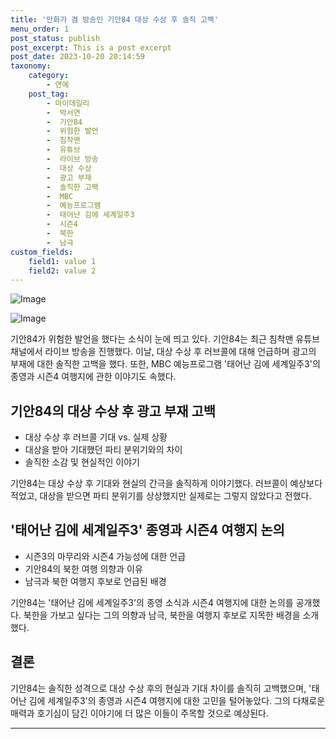 ```yaml
---
title: '만화가 겸 방송인 기안84 대상 수상 후 솔직 고백'
menu_order: 1
post_status: publish
post_excerpt: This is a post excerpt
post_date: 2023-10-20 20:14:59
taxonomy:
    category:
        - 연예
    post_tag:
        - 마이데일리
        -  박서연
        -  기안84
        -  위험한 발언
        -  침착맨
        -  유튜브
        -  라이브 방송
        -  대상 수상
        -  광고 부재
        -  솔직한 고백
        -  MBC
        -  예능프로그램
        -  태어난 김에 세계일주3
        -  시즌4
        -  북한
        -  남극
custom_fields:
    field1: value 1
    field2: value 2
---
```


![Image](https://mimgnews.pstatic.net/image/117/2024/02/06/0003805245_001_20240206201001341.jpg?type=w540)

![Image](https://ssl.pstatic.net/mimgnews/image/117/2024/02/06/0003805245_002_20240206201001392.jpg?type=w540)


기안84가 위험한 발언을 했다는 소식이 눈에 띄고 있다. 기안84는 최근 침착맨 유튜브 채널에서 라이브 방송을 진행했다. 이날, 대상 수상 후 러브콜에 대해 언급하며 광고의 부재에 대한 솔직한 고백을 했다. 또한, MBC 예능프로그램 '태어난 김에 세계일주3'의 종영과 시즌4 여행지에 관한 이야기도 속했다. 

## 기안84의 대상 수상 후 광고 부재 고백
- 대상 수상 후 러브콜 기대 vs. 실제 상황
- 대상을 받아 기대했던 파티 분위기와의 차이
- 솔직한 소감 및 현실적인 이야기

기안84는 대상 수상 후 기대와 현실의 간극을 솔직하게 이야기했다. 러브콜이 예상보다 적었고, 대상을 받으면 파티 분위기를 상상했지만 실제로는 그렇지 않았다고 전했다. 

## '태어난 김에 세계일주3' 종영과 시즌4 여행지 논의
- 시즌3의 마무리와 시즌4 가능성에 대한 언급
- 기안84의 북한 여행 의향과 이유
- 남극과 북한 여행지 후보로 언급된 배경

기안84는 '태어난 김에 세계일주3'의 종영 소식과 시즌4 여행지에 대한 논의를 공개했다. 북한을 가보고 싶다는 그의 의향과 남극, 북한을 여행지 후보로 지목한 배경을 소개했다.

## 결론
기안84는 솔직한 성격으로 대상 수상 후의 현실과 기대 차이를 솔직히 고백했으며, '태어난 김에 세계일주3'의 종영과 시즌4 여행지에 대한 고민을 털어놓았다. 그의 다채로운 매력과 호기심이 담긴 이야기에 더 많은 이들이 주목할 것으로 예상된다.

---
